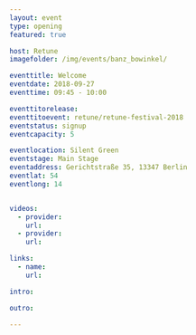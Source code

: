 ```yaml
---
layout: event
type: opening
featured: true

host: Retune
imagefolder: /img/events/banz_bowinkel/

eventtitle: Welcome
eventdate: 2018-09-27
eventtime: 09:45 - 10:00

eventtitorelease: 
eventtitoevent: retune/retune-festival-2018
eventstatus: signup
eventcapacity: 5

eventlocation: Silent Green
eventstage: Main Stage
eventaddress: Gerichtstraße 35, 13347 Berlin
eventlat: 54
eventlong: 14


videos:
  - provider:
    url:
  - provider:
    url:

links:
  - name:
    url:

intro:

outro:

---
```

